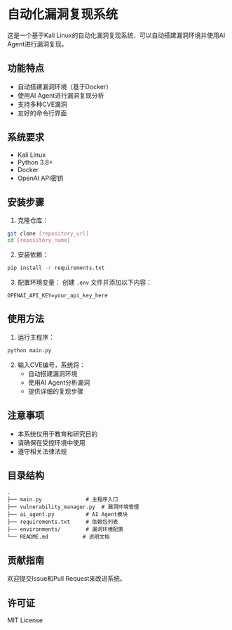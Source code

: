 # 自动化漏洞复现系统

这是一个基于Kali Linux的自动化漏洞复现系统，可以自动搭建漏洞环境并使用AI Agent进行漏洞复现。

## 功能特点

- 自动搭建漏洞环境（基于Docker）
- 使用AI Agent进行漏洞复现分析
- 支持多种CVE漏洞
- 友好的命令行界面

## 系统要求

- Kali Linux
- Python 3.8+
- Docker
- OpenAI API密钥

## 安装步骤

1. 克隆仓库：
```bash
git clone [repository_url]
cd [repository_name]
```

2. 安装依赖：
```bash
pip install -r requirements.txt
```

3. 配置环境变量：
创建 `.env` 文件并添加以下内容：
```
OPENAI_API_KEY=your_api_key_here
```

## 使用方法

1. 运行主程序：
```bash
python main.py
```

2. 输入CVE编号，系统将：
   - 自动搭建漏洞环境
   - 使用AI Agent分析漏洞
   - 提供详细的复现步骤

## 注意事项

- 本系统仅用于教育和研究目的
- 请确保在受控环境中使用
- 遵守相关法律法规

## 目录结构

```
.
├── main.py              # 主程序入口
├── vulnerability_manager.py  # 漏洞环境管理
├── ai_agent.py          # AI Agent模块
├── requirements.txt     # 依赖包列表
├── environments/        # 漏洞环境配置
└── README.md           # 说明文档
```

## 贡献指南

欢迎提交Issue和Pull Request来改进系统。

## 许可证

MIT License 